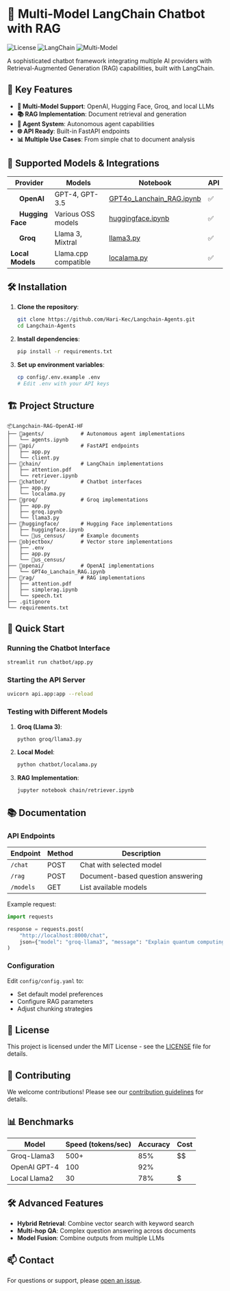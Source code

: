 # 🚀 Multi-Model LangChain Chatbot with RAG

![License](https://img.shields.io/badge/License-MIT-blue.svg)
![LangChain](https://img.shields.io/badge/LangChain-0.1.0-blue.svg)
![Multi-Model](https://img.shields.io/badge/Supports-4+_LLM_Providers-green.svg)

A sophisticated chatbot framework integrating multiple AI providers with Retrieval-Augmented Generation (RAG) capabilities, built with LangChain.

## 🌟 Key Features

- **🔌 Multi-Model Support**: OpenAI, Hugging Face, Groq, and local LLMs
- **📚 RAG Implementation**: Document retrieval and generation
- **🤖 Agent System**: Autonomous agent capabilities
- **🌐 API Ready**: Built-in FastAPI endpoints
- **📊 Multiple Use Cases**: From simple chat to document analysis

## 🧩 Supported Models & Integrations

| Provider | Models | Notebook | API |
|----------|--------|----------|-----|
| <img src="https://openai.com/favicon.ico" width="16"> **OpenAI** | GPT-4, GPT-3.5 | [GPT4o_Lanchain_RAG.ipynb](/openai/GPT4o_Lanchain_RAG.ipynb) | ✅ |
| <img src="https://huggingface.co/favicon.ico" width="16"> **Hugging Face** | Various OSS models | [huggingface.ipynb](/huggingface/huggingface.ipynb) | ✅ |
| <img src="https://groq.com/favicon.ico" width="16"> **Groq** | Llama 3, Mixtral | [llama3.py](/groq/llama3.py) | ✅ |
| **Local Models** | Llama.cpp compatible | [localama.py](/chatbot/localama.py) | ✅ |

## 🛠️ Installation

1. **Clone the repository**:
   ```bash
   git clone https://github.com/Hari-Kec/Langchain-Agents.git
   cd Langchain-Agents
   ```

2. **Install dependencies**:
   ```bash
   pip install -r requirements.txt
   ```

3. **Set up environment variables**:
   ```bash
   cp config/.env.example .env
   # Edit .env with your API keys
   ```

## 🏗️ Project Structure

```
📦Langchain-RAG-OpenAI-HF
├── 📂agents/            # Autonomous agent implementations
│   └── agents.ipynb
├── 📂api/               # FastAPI endpoints
│   ├── app.py
│   └── client.py
├── 📂chain/             # LangChain implementations
│   ├── attention.pdf
│   └── retriever.ipynb
├── 📂chatbot/           # Chatbot interfaces
│   ├── app.py
│   └── localama.py
├── 📂groq/              # Groq implementations
│   ├── app.py
│   ├── groq.ipynb
│   └── llama3.py
├── 📂huggingface/       # Hugging Face implementations
│   ├── huggingface.ipynb
│   └── 📂us_census/     # Example documents
├── 📂objectbox/         # Vector store implementations
│   ├── .env
│   ├── app.py
│   └── 📂us_census/
├── 📂openai/            # OpenAI implementations
│   └── GPT4o_Lanchain_RAG.ipynb
├── 📂rag/               # RAG implementations
│   ├── attention.pdf
│   ├── simplerag.ipynb
│   └── speech.txt
├── .gitignore
└── requirements.txt
```

## 🚀 Quick Start

### Running the Chatbot Interface
```bash
streamlit run chatbot/app.py
```

### Starting the API Server
```bash
uvicorn api.app:app --reload
```

### Testing with Different Models

1. **Groq (Llama 3)**:
   ```bash
   python groq/llama3.py
   ```

2. **Local Model**:
   ```bash
   python chatbot/localama.py
   ```

3. **RAG Implementation**:
   ```bash
   jupyter notebook chain/retriever.ipynb
   ```

## 📚 Documentation

### API Endpoints

| Endpoint | Method | Description |
|----------|--------|-------------|
| `/chat` | POST | Chat with selected model |
| `/rag` | POST | Document-based question answering |
| `/models` | GET | List available models |

Example request:
```python
import requests

response = requests.post(
    "http://localhost:8000/chat",
    json={"model": "groq-llama3", "message": "Explain quantum computing"}
)
```

### Configuration

Edit `config/config.yaml` to:
- Set default model preferences
- Configure RAG parameters
- Adjust chunking strategies

## 📜 License

This project is licensed under the MIT License - see the [LICENSE](LICENSE) file for details.

## 🤝 Contributing

We welcome contributions! Please see our [contribution guidelines](CONTRIBUTING.md) for details.

## 📊 Benchmarks

| Model | Speed (tokens/sec) | Accuracy | Cost |
|-------|-------------------|----------|------|
| Groq-Llama3 | 500+ | 85% | $$ |
| OpenAI GPT-4 | 100 | 92% | $$$$ |
| Local Llama2 | 30 | 78% | $ |

## 🛠️ Advanced Features

- **Hybrid Retrieval**: Combine vector search with keyword search
- **Multi-hop QA**: Complex question answering across documents
- **Model Fusion**: Combine outputs from multiple LLMs

## 📫 Contact

For questions or support, please [open an issue](https://github.com/Hari-Kec/Langchain-Agents/issues).
